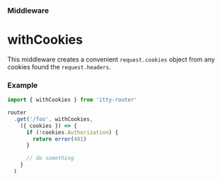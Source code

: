 ### Middleware
# withCookies

This middleware creates a convenient `request.cookies` object from any cookies found the `request.headers`.

### Example

```ts
import { withCookies } from 'itty-router'

router
  .get('/foo', withCookies, 
    ({ cookies }) => {
      if (!cookies.Authorization) {
        return error(401)
      }

      // do something
    }
  )
```

